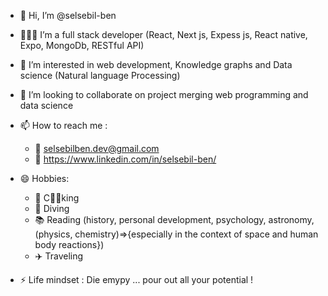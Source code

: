 - 👋 Hi, I’m @selsebil-ben
- 👩🏻‍💻 I’m a full stack developer (React, Next js, Expess js, React native, Expo, MongoDb, RESTful API)
- 👀 I’m interested in web development, Knowledge graphs and Data science (Natural language Processing)

- 🤝 I’m looking to collaborate on project merging web programming and data science
- 📫 How to reach me :
     - 📧 selsebilben.dev@gmail.com
     - 🔗 https://www.linkedin.com/in/selsebil-ben/
- 😄 Hobbies: 
    - 🥗 C🍳🥘king
    - 🤿 Diving
    - 📚 Reading (history, personal development, psychology, astronomy, (physics, chemistry)=>{especially in the context of space and human body reactions})
    - ✈️ Traveling
    
- ⚡ Life mindset : Die emypy ... pour out all your potential !

<!---
selsebil-ben/selsebil-ben is a ✨ special ✨ repository because its `README.md` (this file) appears on your GitHub profile.
You can click the Preview link to take a look at your changes.
--->
